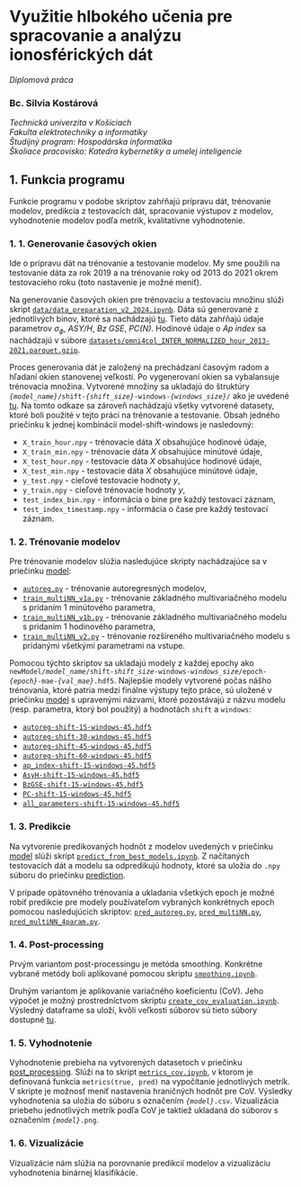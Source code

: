 # Využitie hlbokého učenia pre spracovanie a analýzu ionosférických dát

*Diplomová práca*

### Bc. Silvia Kostárová

*Technická univerzita v Košiciach\
Fakulta elektrotechniky a informatiky\
Študijný program: Hospodárska informatika\
Školiace pracovisko: Katedra kybernetiky a umelej inteligencie*

## 1. Funkcia programu
Funkcie programu v podobe skriptov zahŕňajú prípravu dát, trénovanie modelov, predikcia z testovacích dát, spracovanie výstupov z modelov, vyhodnotenie modelov podľa metrík, kvalitatívne vyhodnotenie.

### 1. 1. Generovanie časových okien
Ide o prípravu dát na trénovanie a testovanie modelov. My sme použili na testovanie dáta za rok 2019 a na trénovanie roky od 2013 do 2021 okrem testovacieho roku (toto nastavenie je možné meniť).

Na generovanie časových okien pre trénovaciu a testovaciu množinu slúži skript [`data/data_preparation_v2_2024.ipynb`](https://github.com/skostarova/Diplomovy_projekt_Kostarova/blob/main/data/data_preparation_v2_2024.ipynb). Dáta sú generované z jednotlivých binov, ktoré sa nachádzajú [tu](https://mega.nz/folder/5r5iQIaC#4myXsED61CcgIvdIiYZrhA). Tieto dáta zahŕňajú údaje parametrov $\sigma_\phi$, *ASY/H*, *Bz GSE*, *PC(N)*. Hodinové údaje o *Ap index* sa nachádzajú v súbore [`datasets/omni4col_INTER_NORMALIZED_hour_2013-2021.parquet.gzip`](https://github.com/skostarova/Diplomovy_projekt_Kostarova/blob/main/datasets/omni4col_INTER_NORMALIZED_hour_2013-2021.parquet.gzip).

Proces generovania dát je založený na prechádzaní časovým radom a hľadaní okien stanovenej veľkosti. Po vygenerovaní okien sa vybalansuje trénovacia množina. Vytvorené množiny sa ukladajú do štruktúry <code>*{model_name}*/shift-*{shift_size}*-windows-*{windows_size}*/</code> ako je uvedené [tu](https://mega.nz/folder/NWdAxaha#VyY9R_i9CcMmEBdqWG77cw). Na tomto odkaze sa zároveň nachádzajú všetky vytvorené datasety, ktoré boli použité v tejto práci na trénovanie a testovanie. Obsah jedného priečinku k jednej kombinácii model-shift-windows je nasledovný:
- `X_train_hour.npy` - trénovacie dáta $X$ obsahujúce hodinové údaje,
- `X_train_min.npy` - trénovacie dáta $X$ obsahujúce minútové údaje,
- `X_test_hour.npy` - testovacie dáta $X$ obsahujúce hodinové údaje,
- `X_test_min.npy` - testovacie dáta $X$ obsahujúce minútové  údaje,
- `y_test.npy` - cieľové testovacie hodnoty $y$,
- `y_train.npy` - cieľové trénovacie hodnoty $y$,
- `test_index_bin.npy` - informácia o bine pre každý testovací záznam,
- `test_index_timestamp.npy` - informácia o čase pre každý testovací záznam.

### 1. 2. Trénovanie modelov
Pre trénovanie modelov slúžia nasledujúce skripty nachádzajúce sa v priečinku [model](https://github.com/skostarova/Diplomovy_projekt_Kostarova/tree/main/model):
- [`autoreg.py`](https://github.com/skostarova/Diplomovy_projekt_Kostarova/blob/main/model/autoreg.py) - trénovanie autoregresných modelov,
- [`train_multiNN_v1a.py`](https://github.com/skostarova/Diplomovy_projekt_Kostarova/blob/main/model/train_multiNN_v1a.py) - trénovanie základného multivariačného modelu s pridaním 1 minútového parametra,
- [`train_multiNN_v1b.py`](https://github.com/skostarova/Diplomovy_projekt_Kostarova/blob/main/model/train_multiNN_v1b.py) - trénovanie základného multivariačného modelu s pridaním 1 hodinového parametra,
- [`train_multiNN_v2.py`](https://github.com/skostarova/Diplomovy_projekt_Kostarova/blob/main/model/train_multiNN_v2.py) - trénovanie rozšíreného multivariačného modelu s pridanými všetkými parametrami na vstupe.

Pomocou týchto skriptov sa ukladajú modely z každej epochy ako <code>newModel/*model_name*/shift-*shift_size*-windows-*windows_size*/epoch-*{epoch}*-mae-*{val_mae}*.hdf5</code>. Najlepšie modely vytvorené počas nášho trénovania, ktoré patria medzi finálne výstupy tejto práce, sú uložené v priečinku [model](https://github.com/skostarova/Diplomovy_projekt_Kostarova/tree/main/model) s upravenými názvami, ktoré pozostávajú z názvu modelu (resp. parametra, ktorý bol použitý) a hodnotách `shift` a `windows`:
- [`autoreg-shift-15-windows-45.hdf5`](https://github.com/skostarova/Diplomovy_projekt_Kostarova/blob/main/model/autoreg-shift-15-windows-45.hdf5)
- [`autoreg-shift-30-windows-45.hdf5`](https://github.com/skostarova/Diplomovy_projekt_Kostarova/blob/main/model/autoreg-shift-30-windows-45.hdf5)
- [`autoreg-shift-45-windows-45.hdf5`](https://github.com/skostarova/Diplomovy_projekt_Kostarova/blob/main/model/autoreg-shift-45-windows-45.hdf5)
- [`autoreg-shift-60-windows-45.hdf5`](https://github.com/skostarova/Diplomovy_projekt_Kostarova/blob/main/model/autoreg-shift-60-windows-45.hdf5)
- [`ap_index-shift-15-windows-45.hdf5`](https://github.com/skostarova/Diplomovy_projekt_Kostarova/blob/main/model/ap_index-shift-15-windows-45.hdf5)
- [`AsyH-shift-15-windows-45.hdf5`](https://github.com/skostarova/Diplomovy_projekt_Kostarova/blob/main/model/AsyH-shift-15-windows-45.hdf5)
- [`BzGSE-shift-15-windows-45.hdf5`](https://github.com/skostarova/Diplomovy_projekt_Kostarova/blob/main/model/BzGSE-shift-15-windows-45.hdf5)
- [`PC-shift-15-windows-45.hdf5`](https://github.com/skostarova/Diplomovy_projekt_Kostarova/blob/main/model/PC-shift-15-windows-45.hdf5)
- [`all_parameters-shift-15-windows-45.hdf5`](https://github.com/skostarova/Diplomovy_projekt_Kostarova/blob/main/model/all_parameters-shift-15-windows-45.hdf5)

### 1. 3. Predikcie
Na vytvorenie predikovaných hodnôt z modelov uvedených v priečinku [model](https://github.com/skostarova/Diplomovy_projekt_Kostarova/tree/main/model) slúži skript [`predict_from_best_models.ipynb`](https://github.com/skostarova/Diplomovy_projekt_Kostarova/blob/main/prediction/predict_from_best_models.ipynb). Z načítaných testovacích dát a modelu sa odpredikujú hodnoty, ktoré sa uložia do `.npy` súboru do priečinku [prediction](https://github.com/skostarova/Diplomovy_projekt_Kostarova/tree/main/prediction).

V prípade opätovného trénovania a ukladania všetkých epoch je možné robiť predikcie pre modely používateľom vybraných konkrétnych epoch pomocou nasledujúcich skriptov: [`pred_autoreg.py`](https://github.com/skostarova/Diplomovy_projekt_Kostarova/blob/main/prediction/pred_autoreg.py), [`pred_multiNN.py`](https://github.com/skostarova/Diplomovy_projekt_Kostarova/blob/main/prediction/pred_multiNN.py), [`pred_multiNN_4param.py`](https://github.com/skostarova/Diplomovy_projekt_Kostarova/blob/main/prediction/pred_multiNN_4param.py).

### 1. 4. Post-processing
Prvým variantom post-processingu je metóda smoothing. Konkrétne vybrané metódy boli aplikované pomocou skriptu [`smoothing.ipynb`](https://github.com/skostarova/Diplomovy_projekt_Kostarova/blob/main/post_processing/smoothing.ipynb).

Druhým variantom je aplikovanie variačného koeficientu (CoV). Jeho výpočet je možný prostredníctvom skriptu [`create_cov_evaluation.ipynb`](https://github.com/skostarova/Diplomovy_projekt_Kostarova/blob/main/post_processing/create_cov_evaluation.ipynb). Výsledný dataframe sa uloží, kvôli veľkosti súborov sú tieto súbory dostupné [tu](https://mega.nz/folder/Nb1SGDzA#ILZCNLN0epyc9HIgfeLWVA).

### 1. 5. Vyhodnotenie
Vyhodnotenie prebieha na vytvorených datasetoch v priečinku [post_processing](https://github.com/skostarova/Diplomovy_projekt_Kostarova/tree/main/post_processing). Slúži na to skript [`metrics_cov.ipynb`](https://github.com/skostarova/Diplomovy_projekt_Kostarova/blob/main/evaluation/metrics_cov.ipynb), v ktorom je definovaná funkcia `metrics(true, pred)` na vypočítanie jednotlivých metrík. V skripte je možnosť meniť nastavenia hraničných hodnôt pre CoV. Výsledky vyhodnotenia sa uložia do súboru s označením <code>*{model}*.csv</code>. Vizualizácia priebehu jednotlivých metrík podľa CoV je taktiež ukladaná do súborov s označením <code>*{model}*.png</code>.

### 1. 6. Vizualizácie
Vizualizácie nám slúžia na porovnanie predikcií modelov a vizualizáciu vyhodnotenia binárnej klasifikácie.
